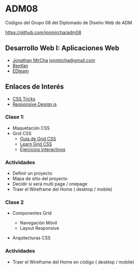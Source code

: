 # ADM08

Códigos del Grupo 08 del Diplomado de Diseño Web de ADM

https://github.com/jonmircha/adm08

## Desarrollo Web I: Aplicaciones Web

* [Jonathan MirCha](http://jonmircha.com/) <jonmircha@gmail.com>
* [Bextlan](http://bextlan.com)
* [EDteam](http://ed.team)

## Enlaces de Interés

* [CSS Tricks](https://css-tricks.com/)
* [Responsive Design is](https://responsivedesign.is/)

### Clase 1:

* Maquetación CSS
* Grid CSS
  * [Guía de Grid CSS](http://chris.house/blog/a-complete-guide-css-grid-layout/)
  * [Learn Grid CSS](http://learncssgrid.com/)
  * [Ejercicios Interactivos](https://codepen.io/collection/DgwjNL/)

### Actividades

* Definir un proyecto
* Mapa de sitio del proyecto
* Decidir si será multi page / onepage
* Traer el Wireframe del Home ( desktop / mobile)

### Clase 2

* Componentes Grid
  * Navegación Móvil
  * Layout Responsive

* Arquitecturas CSS

### Actividades

* Traer el Wireframe del Home en código ( desktop / mobile)
